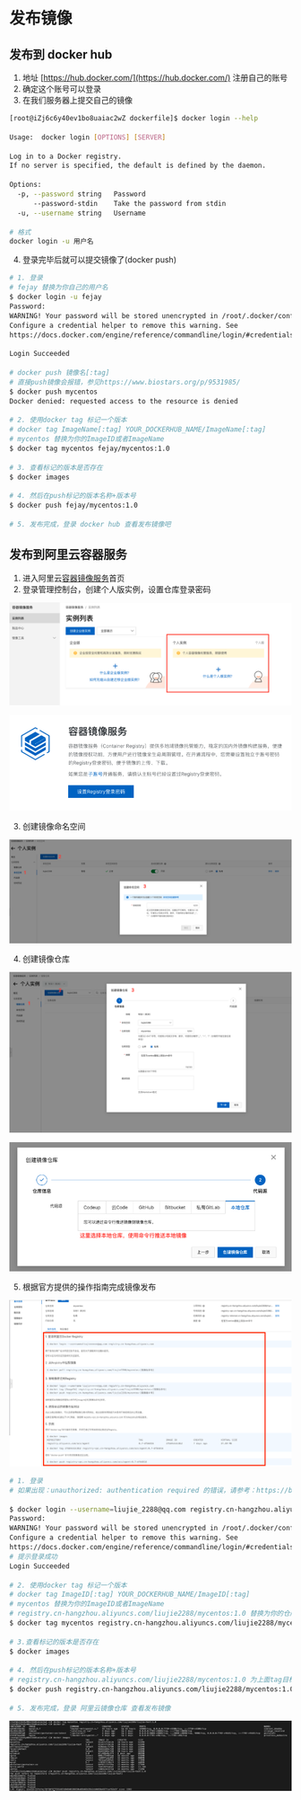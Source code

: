 # 发布镜像

## 发布到 docker hub

1. 地址 [https://hub.docker.com/](https://hub.docker.com/) 注册自己的账号
2. 确定这个账号可以登录
3. 在我们服务器上提交自己的镜像

```bash
[root@iZj6c6y40ev1bo8uaiac2wZ dockerfile]$ docker login --help

Usage:  docker login [OPTIONS] [SERVER]

Log in to a Docker registry.
If no server is specified, the default is defined by the daemon.

Options:
  -p, --password string   Password
      --password-stdin    Take the password from stdin
  -u, --username string   Username

# 格式
docker login -u 用户名
```

4. 登录完毕后就可以提交镜像了(docker push)

```bash
# 1. 登录
# fejay 替换为你自己的用户名
$ docker login -u fejay
Password:
WARNING! Your password will be stored unencrypted in /root/.docker/config.json.
Configure a credential helper to remove this warning. See
https://docs.docker.com/engine/reference/commandline/login/#credentials-store

Login Succeeded

# docker push 镜像名[:tag]
# 直接push镜像会报错，参见https://www.biostars.org/p/9531985/
$ docker push mycentos
Docker denied: requested access to the resource is denied

# 2. 使用docker tag 标记一个版本
# docker tag ImageName[:tag] YOUR_DOCKERHUB_NAME/ImageName[:tag]
# mycentos 替换为你的ImageID或者ImageName
$ docker tag mycentos fejay/mycentos:1.0

# 3. 查看标记的版本是否存在
$ docker images

# 4. 然后在push标记的版本名称+版本号
$ docker push fejay/mycentos:1.0

# 5. 发布完成，登录 docker hub 查看发布镜像吧
```

## 发布到阿里云容器服务

1. 进入阿里云[容器镜像服务](https://www.aliyun.com/product/acr)首页
2. 登录管理控制台，创建个人版实例，设置仓库登录密码

![](./images/docker-aliyun-push-step1.png)

![](./images/docker-aliyun-push-step2.png)

3. 创建镜像命名空间

![](./images/docker-aliyun-push-step3.png)

4. 创建镜像仓库

![](./images/docker-aliyun-push-step4.png)

![](./images/docker-aliyun-push-step5.png)

5. 根据官方提供的操作指南完成镜像发布

![](./images/docker-aliyun-push-step6.png)

```bash
# 1. 登录
# 如果出现：unauthorized: authentication required 的错误，请参考：https://blog.csdn.net/Penguin_zlh/article/details/116133357

$ docker login --username=liujie_2288@qq.com registry.cn-hangzhou.aliyuncs.com
Password:
WARNING! Your password will be stored unencrypted in /root/.docker/config.json.
Configure a credential helper to remove this warning. See
https://docs.docker.com/engine/reference/commandline/login/#credentials-store
# 提示登录成功
Login Succeeded

# 2. 使用docker tag 标记一个版本
# docker tag ImageID[:tag] YOUR_DOCKERHUB_NAME/ImageID[:tag]
# mycentos 替换为你的ImageID或者ImageName
# registry.cn-hangzhou.aliyuncs.com/liujie2288/mycentos:1.0 替换为你的仓库地址
$ docker tag mycentos registry.cn-hangzhou.aliyuncs.com/liujie2288/mycentos:1.0

# 3.查看标记的版本是否存在
$ docker images

# 4. 然后在push标记的版本名称+版本号
# registry.cn-hangzhou.aliyuncs.com/liujie2288/mycentos:1.0 为上面tag目标镜像名称和版本号
$ docker push registry.cn-hangzhou.aliyuncs.com/liujie2288/mycentos:1.0

# 5. 发布完成，登录 阿里云镜像仓库 查看发布镜像
```

![aliyun镜像发布成功](./images/docker-aliyun-push-success.png)
